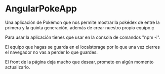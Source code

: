 # AngularPokeApp
Una aplicación de Pokémon que nos permite mostrar la pokédex de entre la primera y la quinta generación, además de crear nuestro propio equipo.ç

Para usar la aplicación tienes que usar en la consola de comandos "npm -i".

El equipo que hagas se guarda en el localstorage por lo que una vez cierres el navegador no vas a perder lo que guardes. 

El front de la página deja mucho que desear, prometo en algún momento actualizarlo. 

